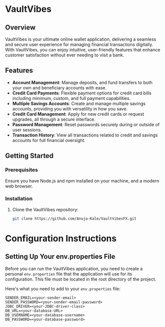# VaultVibes

## Overview
VaultVibes is your ultimate online wallet application, delivering a seamless and secure user experience for managing financial transactions digitally. With VaultVibes, you can enjoy intuitive, user-friendly features that enhance customer satisfaction without ever needing to visit a bank.

## Features
- **Account Management**: Manage deposits, and fund transfers to both your own and beneficiary accounts with ease.
- **Credit Card Payments**: Flexible payment options for credit card bills including minimum, custom, and full payment capabilities.
- **Multiple Savings Accounts**: Create and manage multiple savings accounts, providing you with versatility in how you save.
- **Credit Card Management**: Apply for new credit cards or request upgrades, all through a secure interface.
- **Password Management**: Reset passwords securely during or outside of user sessions.
- **Transaction History**: View all transactions related to credit and savings accounts for full financial oversight.

## Getting Started

### Prerequisites
Ensure you have Node.js and npm installed on your machine, and a modern web browser.

### Installation
1. Clone the VaultVibes repository:
   ```bash
   git clone https://github.com/Anuja-Kale/VaultVibesFX.git

 # Configuration Instructions

## Setting Up Your env.properties File

Before you can run the VaultVibes application, you need to create a personal `env.properties` file that the application will use for its configuration. This file must be located in the root directory of the project.

Here's what you need to add to your `env.properties` file:

```properties
SENDER_EMAIL=<your-sender-email>
SENDER_PASSWORD=<your-sender-email-password>
JDBC_DRIVER=<your-JDBC-driver-class>
DB_URL=<your-database-URL>
DB_USERNAME=<your-database-username>
DB_PASSWORD=<your-database-password>

   

